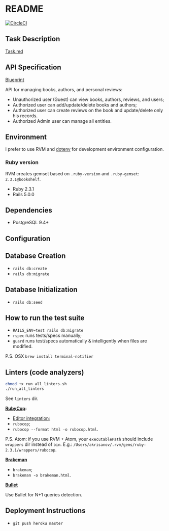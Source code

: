 # README

[![CircleCI](https://circleci.com/gh/akrisanov/rails-api-test-task.svg?style=shield)](https://circleci.com/gh/akrisanov/rails-api-test-task)

## Task Description

[Task.md](TASK.md)

## API Specification

[Blueprint](api_blueprint_doc.md)

API for managing books, authors, and personal reviews:

* Unauthorized user (Guest) can view books, authors, reviews, and users;
* Authorized user can add/update/delete books and authors;
* Authorized user can create reviews on the book and update/delete only his records.
* Authorized Admin user can manage all entities.

## Environment

I prefer to use RVM and [dotenv](https://rubygems.org/gems/dotenv-rails/) for development environment configuration.

### Ruby version

RVM creates gemset based on `.ruby-version` and `.ruby-gemset`: `2.3.1@bookshelf`.

* Ruby 2.3.1
* Rails 5.0.0

## Dependencies

* PostgreSQL 9.4+

## Configuration

## Database Creation

* `rails db:create`
* `rails db:migrate`

## Database Initialization

* `rails db:seed`

## How to run the test suite

* `RAILS_ENV=test rails db:migrate`
* `rspec` runs tests/specs manually;
* `guard` runs test/specs automatically & intelligently when files are modified.

P.S. OSX `brew install terminal-notifier`

## Linters (code analyzers)

```bash
chmod +x run_all_linters.sh
./run_all_linters
```

See `linters` dir.

**[RubyCop](https://github.com/bbatsov/rubocop):**
* [Editor integration](https://github.com/bbatsov/rubocop#editor-integration);
* `rubocop`;
* `rubocop --format html -o rubocop.html`.

P.S. Atom: if you use RVM + Atom, your `executablePath` should include `wrappers` dir instead of `bin`.
E.g.: `/Users/akrisanov/.rvm/gems/ruby-2.3.1/wrappers/rubocop`.

**[Brakeman](https://github.com/presidentbeef/brakeman)**

* `brakeman`;
* `brakeman -o brakeman.html`.

**[Bullet](https://github.com/flyerhzm/bullet)**

Use Bullet for N+1 queries detection.

## Deployment Instructions

* `git push heroku master`
